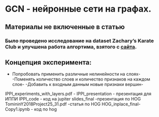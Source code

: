 # GCN - нейронные сети на графах.
## Материалы не включенные в статью
### Было проведено исследование на dataset Zachary’s Karate Club и улучшена работа алгортима, взятого с [сайта](https://towardsdatascience.com/how-to-do-deep-learning-on-graphs-with-graph-convolutional-networks-62acf5b143d0).
## Концепция эксперимента:
- Попробовать применить различные нелинейности на слоях-
-Поменять количество слоев и количество признаков на каждом слое-
-Добавить к входным данным новые признаки вершин-





IPPI_experiments_with_layers.pdf - 
IPPI_presentation - презентация для ИППИ
IPPI_code - код на jupiter
slides_final -презентация по HOG
TomininY2018Project25_31.pdf -статья по HOG
HOG_inplace_final-Copy1.ipynb - код по hog











